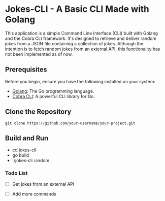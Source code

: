 # Jokes-CLI - A Basic CLI Made with Golang
This application is a simple Command Line Interface (CLI) built with Golang and the Cobra CLI framework. It's designed to retrieve and deliver random jokes from a JSON file containing a collection of jokes. Although the intention is to fetch random jokes from an external API, this functionality has not been implemented as of now.

## Prerequisites

Before you begin, ensure you have the following installed on your system:

- [Golang](https://golang.org/dl/): The Go programming language.
- [Cobra CLI](https://cobra.dev/): A powerful CLI library for Go.


## Clone the Repository
```git clone https://github.com/your-username/your-project.git```

## Build and Run
- cd jokes-cli
- go build
- ./jokes-cli random

### Todo List
- [ ] Get jokes from an external API
- [ ] Add more commands

